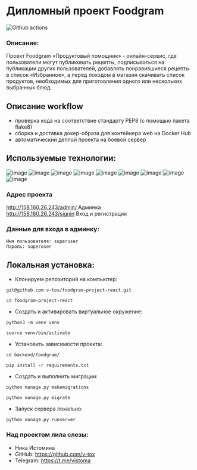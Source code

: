 # Дипломный проект Foodgram
![Github actions](https://github.com/v-tox/foodgram-project-react/actions/workflows/main.yml/badge.svg)

### Описание:

Проект Foodgram «Продуктовый помощник» - онлайн-сервис, где пользователи могут публиковать рецепты, подписываться на публикации других пользователей, добавлять понравившиеся рецепты в список «Избранное», а перед походом в магазин скачивать список продуктов, необходимых для приготовления одного или нескольких выбранных блюд.

## Описание workflow
* проверка кода на соответствие стандарту PEP8 (с помощью пакета flake8)
* сборка и доставка докер-образа для контейнера web на Docker Hub
* автоматический деплой проекта на боевой сервер

## Используемые технологии:
![image](https://img.shields.io/badge/Python-FFD43B?style=for-the-badge&logo=python&logoColor=blue)
![image](https://img.shields.io/badge/SQLite-07405E?style=for-the-badge&logo=sqlite&logoColor=white)
![image](https://img.shields.io/badge/Django-092E20?style=for-the-badge&logo=django&logoColor=green)
![image](https://img.shields.io/badge/django%20rest-ff1709?style=for-the-badge&logo=django&logoColor=white)
![image](https://img.shields.io/badge/VSCode-0078D4?style=for-the-badge&logo=visual%20studio%20code&logoColor=white)
![image](https://img.shields.io/badge/GitHub-100000?style=for-the-badge&logo=github&logoColor=white)
![image](https://img.shields.io/badge/Docker-2CA5E0?style=for-the-badge&logo=docker&logoColor=white)
![image](https://img.shields.io/badge/Nginx-009639?style=for-the-badge&logo=nginx&logoColor=white)
![image](https://img.shields.io/badge/PostgreSQL-316192?style=for-the-badge&logo=postgresql&logoColor=white)

### **Адрес проекта**
http://158.160.26.243/admin/ Админка<br>
http://158.160.26.243/signin Вход и регистрация<br>

### **Данные для входа в админку:**
```
Имя пользователя: superuser
Пароль: superuser

```

## Локальная установка:
- Клонируем репозиторий на компьютер:

```
git@github.com:v-tox/foodgram-project-react.git
```
```
cd foodgram-project-react
```

- Cоздать и активировать виртуальное окружение:

```
python3 -m venv venv
```

```
source venv/bin/activate
```
- Установить зависимости проекта:

```
cd backend/foodgram/
```
```
pip install -r requirements.txt
```

- Создать и выполнить миграции:
```
python manage.py makemigrations
```
```
python manage.py migrate
```

- Запуск сервера локально:
```
python manage.py runserver
```
### **Над проектом лила слезы:**
- Ника Истомина <br>
- GitHub: https://github.com/v-tox <br>
- Telegram: https://t.me/vistoma <br>